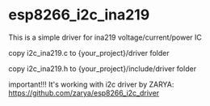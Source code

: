esp8266_i2c_ina219
==================

This is a simple driver for ina219 voltage/current/power IC

copy i2c_ina219.c to {your_project}/driver folder

copy i2c_ina219.h to {your_project}/include/driver folder

important!!! It's working with i2c driver by ZARYA: https://github.com/zarya/esp8266_i2c_driver
